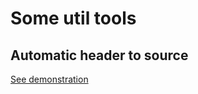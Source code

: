 # Some util tools

## Automatic header to source

[See demonstration](https://www.youtube.com/watch?v=g1FbbVSJ4AI)